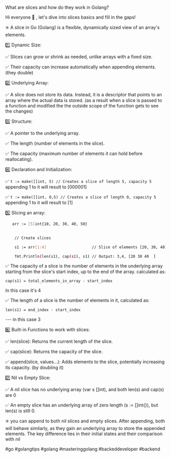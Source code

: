 What are slices and how do they work in Golang?


Hi everyone 🤗 , let's dive into slices basics and fill in the gaps!


✳️ A slice in Go (Golang) is a flexible, dynamically sized view of an array's elements.


1️⃣ Dynamic Size:

✅ Slices can grow or shrink as needed, unlike arrays with a fixed size. 

✅ Their capacity can increase automatically when appending elements. (they double)


2️⃣ Underlying Array:

✅ A slice does not store its data. Instead, it is a descriptor that points to an array where the actual data is stored. (as a result when a slice is passed to a function and modified the the outside scope of the function gets to see the changes)


3️⃣ Structure:

✅ A pointer to the underlying array.

✅ The length (number of elements in the slice).

✅ The capacity (maximum number of elements it can hold before reallocating).


4️⃣ Declaration and Initialization:

✅ `t := make([]int, 5) // Creates a slice of length 5, capacity 5` appending 1 to it will result to [000001]

✅ `t := make([]int, 0,5) // Creates a slice of length 0, capacity 5` appending 1 to it will result to [1]


5️⃣ Slicing an array:

```bash
   arr := [5]int{10, 20, 30, 40, 50}
   

    // Create slices

    s1 := arr[1:4]                    // Slice of elements [20, 30, 40]

    fmt.Println(len(s1), cap(s1), s1) // Output: 3,4, [20 30 40  ]

```

✅ The capacity of a slice is the number of elements in the underlying array starting from the slice's start index, up to the end of the array. calculated as:

`cap(s1) = total_elements_in_array - start_index`

In this case it's 4


✅ The length of a slice is the number of elements in it, calculated as:

`len(s1) = end_index - start_index`

 --- in this case 3


6️⃣ Built-in Functions to work with slices:

✅ len(slice): Returns the current length of the slice.

✅ cap(slice): Returns the capacity of the slice.

✅ append(slice, values...): Adds elements to the slice, potentially increasing its capacity. (by doubling it)


7️⃣ Nil vs Empty Slice:

✅ A nil slice has no underlying array (var s []int), and both len(s) and cap(s) are 0

✅ An empty slice has an underlying array of zero length (s := []int{}), but len(s) is still 0.


✳️ you can append to both nil slices and empty slices. After appending, both will behave similarly, as they gain an underlying array to store the appended elements. The key difference lies in their initial states and their comparison with nil

#go #golangtips #golang #masteringgolang #backeddeveloper #backend